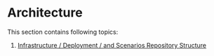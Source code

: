 # Architecture

This section contains following topics:

1. [Infrastructure / Deployment / and Scenarios Repository Structure](Infrastructure-Deployment-Scenarios-Repository-Structure.md) 
